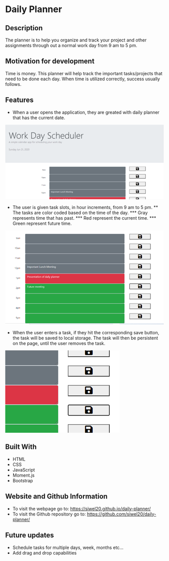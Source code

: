 # Daily Planner 

## Description
The planner is to help you organize and track your project and other assignments through out a normal work day from 9 am to 5 pm. 

## Motivation for development
Time is money. This planner will help track the important tasks/projects that need to be done each day. When time is utilized correctly, success usually follows. 

## Features
* When a user opens the application, they are greated with daily planner that has the current date. 

![main-page](./assets/images/readme/main-page.PNG)

* The user is given task slots, in hour increments, from 9 am to 5 pm.
** The tasks are color coded based on the time of the day. 
*** Gray represents time that has past. 
*** Red represent the current time.
*** Green represent future time. 

![tasks](./assets/images/readme/tasks.PNG)

* When the user enters a task, if they hit the corresponding save button, the task will be saved to local storage. The task will then be persistent on the page, until the user removes the task. 

![save-button](./assets/images/readme/save-button.PNG)

## Built With
* HTML
* CSS
* JavaScript
* Moment.js
* Bootstrap

## Website and Github Information
* To visit the webpage go to: https://siwel20.github.io/daily-planner/
* To visit the Github repository go to: https://github.com/siwel20/daily-planner/

## Future updates
* Schedule tasks for multiple days, week, months etc...
* Add drag and drop capabilities
